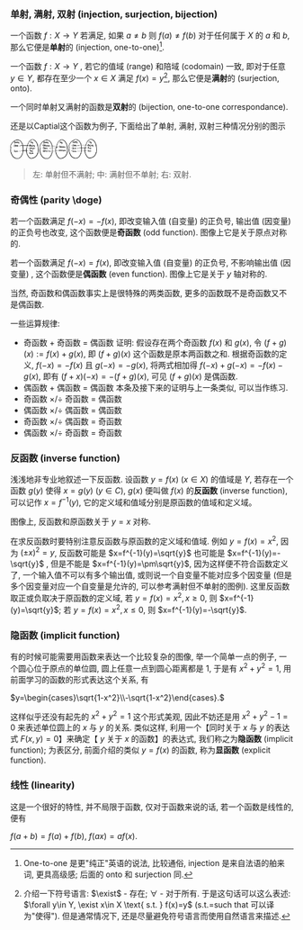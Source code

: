 ### 单射, 满射, 双射 (injection, surjection, bijection)

一个函数 $f:X\rightarrow Y$ 若满足, 如果 $a\neq b$ 则 $f(a)\neq f(b)$ 对于任何属于 $X$ 的 $a$ 和 $b$, 那么它便是**单射**的 (injection, one-to-one)[^1].

一个函数 $f:X\rightarrow Y$ , 若它的值域 (range) 和陪域 (codomain) 一致, 即对于任意 $y\in Y$, 都存在至少一个 $x\in X$ 满足 $f(x)=y$[^2], 那么它便是**满射**的 (surjection, onto).

一个同时单射又满射的函数是**双射**的 (bijection, one-to-one correspondance).

还是以Captial这个函数为例子, 下面给出了单射, 满射, 双射三种情况分别的图示

<img src="image-20230302091706069.png" alt="image-20230302091706069" style="zoom: 15%;" />

> 左: 单射但不满射;
> 中: 满射但不单射;
> 右: 双射.

### 奇偶性 (parity \doge)

若一个函数满足 $f(-x)=-f(x)$, 即改变输入值 (自变量) 的正负号, 输出值 (因变量) 的正负号也改变, 这个函数便是**奇函数** (odd function). 图像上它是关于原点对称的.

若一个函数满足 $f(-x)=f(x)$, 即改变输入值 (自变量) 的正负号, 不影响输出值 (因变量) , 这个函数便是**偶函数** (even function). 图像上它是关于 $y$ 轴对称的.

当然, 奇函数和偶函数事实上是很特殊的两类函数, 更多的函数既不是奇函数又不是偶函数.

一些运算规律:

- 奇函数 + 奇函数 = 偶函数
  证明: 假设存在两个奇函数 $f(x)$ 和 $g(x)$, 令 $(f+g)(x) := f(x) + g(x)$, 即 $(f+g)(x)$ 这个函数是原本两函数之和. 根据奇函数的定义, $f(-x)=-f(x)$ 且 $g(-x)=-g(x)$, 将两式相加得 $f(-x)+g(-x)=-f(x)-g(x)$, 即有 $(f+x)(-x)=-(f+g)(x)$, 可见 $(f+g)(x)$ 是偶函数.
- 偶函数 + 偶函数 = 偶函数
  本条及接下来的证明与上一条类似, 可以当作练习.
- 奇函数 ×/÷ 奇函数 = 偶函数
- 偶函数 ×/÷ 偶函数 = 偶函数
- 奇函数 ×/÷ 偶函数 = 奇函数
- 偶函数 ×/÷ 奇函数 = 奇函数

### 反函数 (inverse function)

浅浅地非专业地叙述一下反函数. 设函数 $y=f(x)\ (x\in X)$ 的值域是 $Y$, 若存在一个函数 $g(y)$ 使得 $x= g(y)\ (y\in C)$, $g(x)$ 便叫做 $f(x)$ 的**反函数** (inverse function), 可以记作 $x=f^{-1}(y)$, 它的定义域和值域分别是原函数的值域和定义域。

图像上, 反函数和原函数关于 $y=x$ 对称.

在求反函数时要特别注意反函数与原函数的定义域和值域. 例如 $y=f(x)=x^2$, 因为 $(\pm x)^2=y$, 反函数可能是 $x=f^{-1}(y)=\sqrt{y}$ 也可能是 $x=f^{-1}(y)=-\sqrt{y}$ , 但是不能是 $x=f^{-1}(y)=\pm\sqrt{y}$, 因为这样便不符合函数定义了, 一个输入值不可以有多个输出值, 或则说一个自变量不能对应多个因变量 (但是多个因变量对应一个自变量是允许的, 可以参考满射但不单射的图例). 这里反函数取正或负取决于原函数的定义域, 若 $y=f(x)=x^2, x\ge 0$, 则 $x=f^{-1}(y)=\sqrt{y}$; 若 $y=f(x)=x^2, x\le 0$, 则 $x=f^{-1}(y)=-\sqrt{y}$.

### 隐函数 (implicit function)

有的时候可能需要用函数来表达一个比较复杂的图像, 举一个简单一点的例子, 一个圆心位于原点的单位圆, 圆上任意一点到圆心距离都是 $1$, 于是有 $x^2+y^2=1$, 用前面学习的函数的形式表达这个关系, 有

$y=\begin{cases}\sqrt{1-x^2}\\-\sqrt{1-x^2}\end{cases}.$

这样似乎还没有起先的 $x^2+y^2=1$ 这个形式美观, 因此不妨还是用 $x^2+y^2-1=0$ 来表述单位圆上的 $x$ 与 $y$ 的关系. 类似这样, 利用一个【同时关于 $x$ 与 $y$ 的表达式 $F(x,y)=0$】来确定【 $y$ 关于 $x$ 的函数】的表达式, 我们称之为**隐函数** (implicit function); 为表区分, 前面介绍的类似 $y=f(x)$ 的函数, 称为**显函数** (explicit function).

### 线性 (linearity)

这是一个很好的特性, 并不局限于函数, 仅对于函数来说的话, 若一个函数是线性的, 便有

$f(a+b)=f(a)+f(b),\ f(ax)=af(x).$

[^1]: One-to-one 是更"纯正"英语的说法, 比较通俗, injection 是来自法语的舶来词, 更具高级感; 后面的 onto 和 surjection 同.
[^2]: 介绍一下符号语言: $\exist$ - 存在; $\forall$ - 对于所有. 于是这句话可以这么表述: $\forall y\in Y, \exist x\in X \text{ s.t. } f(x)=y$ (s.t.=such that 可以译为"使得"). 但是通常情况下, 还是尽量避免符号语言而使用自然语言来描述.